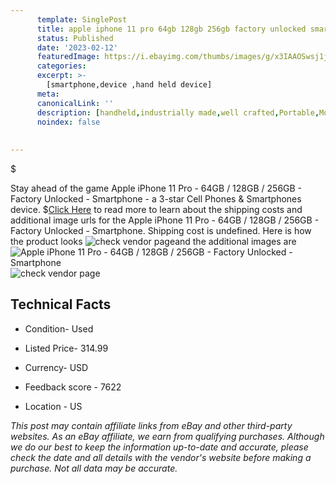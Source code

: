 ```yaml
---
      template: SinglePost
      title: apple iphone 11 pro 64gb 128gb 256gb factory unlocked smartphone
      status: Published
      date: '2023-02-12'
      featuredImage: https://i.ebayimg.com/thumbs/images/g/x3IAAOSwsj1jyEiZ/s-l225.jpg
      categories: 
      excerpt: >-
        [smartphone,device ,hand held device]
      meta:
      canonicalLink: ''
      description: [handheld,industrially made,well crafted,Portable,Mobile,Compact,Convenient,Lightweight,Maneuverable,Man-portable,Miniature,Carriable,Hand-held,Light,Holdable,Transportable,Mobile device,Pocket-sized,On-the-go,Wireless,Cordless,Compact size,Convenient size, smartphone,device ,hand held device]
      noindex: false
      
        
---
```

$

Stay ahead of the game Apple iPhone 11 Pro - 64GB / 128GB / 256GB - Factory Unlocked - Smartphone - a 3-star Cell Phones & Smartphones device.
$[Click Here](https://www.ebay.com/itm/225361418252?hash=item347896580c%3Ag%3Ax3IAAOSwsj1jyEiZ&mkevt=1&mkcid=1&mkrid=711-53200-19255-0&campid=%253CePNCampaignId%253E&customid=%253CreferenceId%253E&toolid=10049) to read more to learn about the shipping costs and additional image urls for the Apple iPhone 11 Pro - 64GB / 128GB / 256GB - Factory Unlocked - Smartphone. Shipping cost is undefined. Here is how the product looks ![check vendor page](https://i.ebayimg.com/thumbs/images/g/x3IAAOSwsj1jyEiZ/s-l225.jpg)and the additional images are![Apple iPhone 11 Pro - 64GB / 128GB / 256GB - Factory Unlocked - Smartphone](https://i.ebayimg.com/images/g/x3IAAOSwsj1jyEiZ/s-l1200.jpg)![check vendor page](https://origin-galleryplus.ebayimg.com/ws/web/225361418252_2_0_1/225x225.jpg,https://origin-galleryplus.ebayimg.com/ws/web/225361418252_3_0_1/225x225.jpg,https://origin-galleryplus.ebayimg.com/ws/web/225361418252_4_0_1/225x225.jpg)



 ## Technical Facts 



     
      

 - Condition- Used 


      

 - Listed Price- 314.99 


      

 - Currency- USD 


      

 - Feedback score - 7622 


      

 - Location - US 


      
      

 *_This post may contain affiliate links from eBay and other third-party websites. As an eBay affiliate, we earn from qualifying purchases. Although we do our best to keep the information up-to-date and accurate, please check the date and all details with the vendor's website before making a purchase. Not all data may be accurate._*






